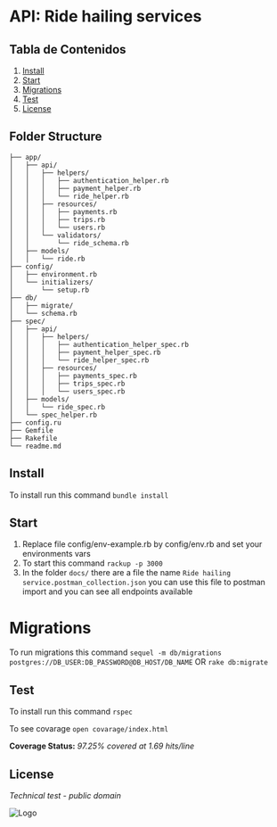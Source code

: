 # API: Ride hailing services


## Tabla de Contenidos

1. [Install](#install)
2. [Start](#start)
3. [Migrations](#migrations)
3. [Test](#test)
4. [License](#license)

## Folder Structure
```
├── app/
│   ├── api/
│   │   ├── helpers/
│   │   │   ├── authentication_helper.rb
│   │   │   ├── payment_helper.rb
│   │   │   └── ride_helper.rb
│   │   ├── resources/
│   │   │   ├── payments.rb
│   │   │   ├── trips.rb
│   │   │   └── users.rb
│   │   └── validators/
│   │       └── ride_schema.rb
│   ├── models/
│   │   └── ride.rb
├── config/
│   ├── environment.rb
│   └── initializers/
│       └── setup.rb
├── db/
│   ├── migrate/
│   └── schema.rb
├── spec/
│   ├── api/
│   │   ├── helpers/
│   │   │   ├── authentication_helper_spec.rb
│   │   │   ├── payment_helper_spec.rb
│   │   │   └── ride_helper_spec.rb
│   │   ├── resources/
│   │   │   ├── payments_spec.rb
│   │   │   ├── trips_spec.rb
│   │   │   └── users_spec.rb
│   ├── models/
│   │   └── ride_spec.rb
│   └── spec_helper.rb
├── config.ru
├── Gemfile
├── Rakefile
└── readme.md
```

## Install

To install run this command ```bundle install```

## Start 
1. Replace file config/env-example.rb by config/env.rb and  set your environments vars
2. To start  this command ```rackup -p 3000```
3. In the folder ```docs/``` there are a file the name ```Ride hailing service.postman_collection.json``` you can use this file to postman import and you can see all endpoints available

# Migrations
To run migrations this command ```sequel -m db/migrations postgres://DB_USER:DB_PASSWORD@DB_HOST/DB_NAME```
OR ```rake db:migrate```

## Test 

To install run this command ```rspec```

To see covarage ```open covarage/index.html```

**Coverage Status:** *97.25% covered at 1.69 hits/line* 


## License

*Technical test - public domain*

![Logo](https://code.dblock.org/images/posts/2015/2015-08-04-ruby-grape/grape.png)

